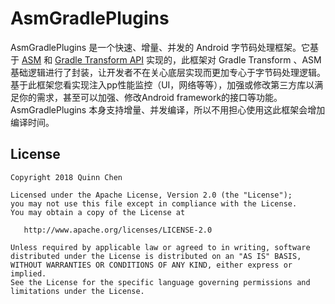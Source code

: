 # AsmGradlePlugins

AsmGradlePlugins 是一个快速、增量、并发的 Android 字节码处理框架。它基于 [ASM](https://asm.ow2.io/) 和 [Gradle Transform API](http://tools.android.com/tech-docs/new-build-system/transform-api) 实现的，此框架对 Gradle Transform 、ASM 基础逻辑进行了封装，让开发者不在关心底层实现而更加专心于字节码处理逻辑。基于此框架您看实现注入pp性能监控（UI，网络等等），加强或修改第三方库以满足你的需求，甚至可以加强、修改Android framework的接口等功能。AsmGradlePlugins 本身支持增量、并发编译，所以不用担心使用这此框架会增加编译时间。



## License

    Copyright 2018 Quinn Chen
    
    Licensed under the Apache License, Version 2.0 (the "License");
    you may not use this file except in compliance with the License.
    You may obtain a copy of the License at
    
       http://www.apache.org/licenses/LICENSE-2.0
    
    Unless required by applicable law or agreed to in writing, software
    distributed under the License is distributed on an "AS IS" BASIS,
    WITHOUT WARRANTIES OR CONDITIONS OF ANY KIND, either express or implied.
    See the License for the specific language governing permissions and
    limitations under the License.
